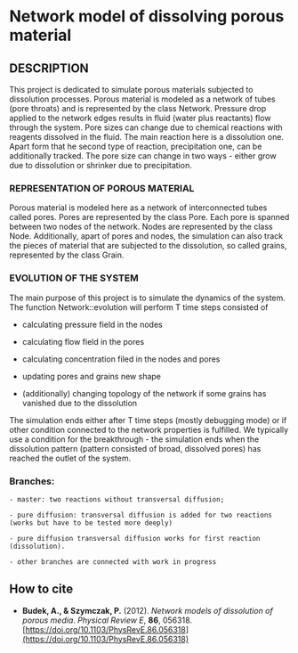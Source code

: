 
 # Network model of dissolving porous material

 ## DESCRIPTION

 This project is dedicated to simulate porous materials subjected to dissolution processes.
 Porous material is modeled as a network of tubes (pore throats) and is represented by the class Network.
 Pressure drop applied to the network edges results in fluid (water plus reactants) flow through the system.
 Pore sizes can change due to chemical reactions with reagents dissolved in the fluid.
 The main reaction here is a dissolution one. Apart form that he second type of reaction, precipitation one,
  can be additionally tracked.
 The pore size can change in two ways - either grow due to dissolution or shrinker due to precipitation.

 ### REPRESENTATION OF POROUS MATERIAL

 Porous material is modeled here as a network of interconnected tubes called pores.
 Pores are represented by the class Pore.
 Each pore is spanned between two nodes of the network. Nodes are represented by the class Node.
 Additionally, apart of pores  and nodes, the simulation can also track the pieces of material
  that are subjected to the dissolution, so called grains, represented by the class Grain.


 ### EVOLUTION OF THE SYSTEM

 The main purpose of this project is to simulate the dynamics of the system.
 The function Network::evolution will perform T time steps consisted of

 - calculating pressure field in the nodes

 - calculating flow field in the pores

 - calculating concentration filed in the nodes and pores

 - updating pores and grains new shape

 - (additionally) changing topology of the network if some grains has vanished due to the dissolution

 The simulation ends either after T time steps (mostly debugging mode)
 or if other condition connected to the network properties is fulfilled.
 We typically use a condition for the breakthrough - the simulation ends when the dissolution pattern
 (pattern consisted of broad, dissolved pores) has reached the outlet of the system.



###  Branches:

    - master: two reactions without transversal diffusion;

    - pure diffusion: transversal diffusion is added for two reactions (works but have to be tested more deeply)

    - pure diffusion transversal diffusion works for first reaction (dissolution). 

    - other branches are connected with work in progress


## How to cite

- **Budek, A., & Szymczak, P.** (2012). *Network models of dissolution of porous media*. _Physical Review E_, **86**, 056318.  
 [https://doi.org/10.1103/PhysRevE.86.056318](https://doi.org/10.1103/PhysRevE.86.056318)

